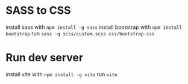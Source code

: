 SASS to CSS
===========
install sass with `npm install -g sass`
install bootstrap with `npm install bootstrap`
run `sass -q scss/custom.scss css/bootstrap.css`

Run dev server
==============
install vite with `npm install -g vite`
run `vite`
